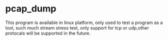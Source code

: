 # pcap_dump
This program is available in linux platform, only used to test a program as a tool, such much stream stress test, only support for tcp or udp,other protocals will be supported in the future.
